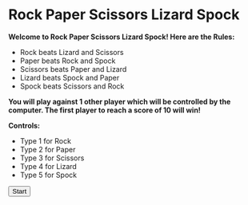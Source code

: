 # Rock Paper Scissors Lizard Spock

<p><b>Welcome to Rock Paper Scissors Lizard Spock! Here are the Rules:</b></p>
<ul>
<li>Rock beats Lizard and Scissors</li>
<li>Paper beats Rock and Spock</li>
<li>Scissors beats Paper and Lizard</li>
<li>Lizard beats Spock and Paper</li>
<li>Spock beats Scissors and Rock</li>  
</ul>

<p><b>You will play against 1 other player which will be controlled by the computer. The first player to reach a score of 10 will win!</b></p>

<p><b>Controls:</b></p>
<ul>
<li>Type 1 for Rock</li>
<li>Type 2 for Paper</li>
<li>Type 3 for Scissors</li>
<li>Type 4 for Lizard</li>
<li>Type 5 for Spock</li>  
</ul>

<button onclick="myFunction()">Start</button>

<p id="demo"></p>

<script>
function myFunction() {
  var userinput = prompt("Please enter a sign.");
  if (userinput != null) {
    document.getElementById("demo").innerHTML =
  (userchoice == 1) {
        alert("You have chosen Rock";
} else if (userchoice == 2) {
	alert("You have chosen Paper";
	set userchoice == choice1;
} else if (userchoice == 3) {
        alert("You have chosen Scissors";
	set userchoice == choice1;
} else if (userchoice == 4) {
        alert("You have chosen Lizard";
	set userchoice == choice1;
} else if (userchoice == 5) {
        alert("You have chosen Spock";
	set userchoice == choice1;
}
  }
}
</script>

